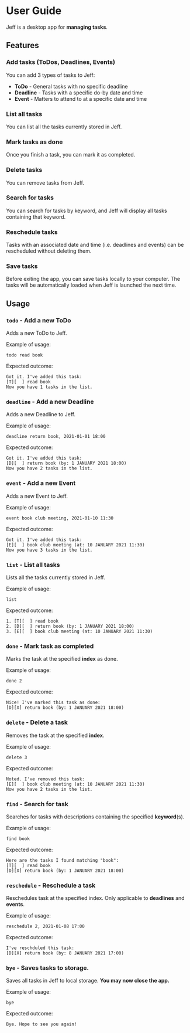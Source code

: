 # User Guide

Jeff is a desktop app for **managing tasks**.
## Features 

### Add tasks (ToDos, Deadlines, Events)
You can add 3 types of tasks to Jeff:
* **ToDo** - General tasks with no specific deadline
* **Deadline** - Tasks with a specific do-by date and time
* **Event** - Matters to attend to at a specific date and time

### List all tasks
You can list all the tasks currently stored in Jeff.

### Mark tasks as done
Once you finish a task, you can mark it as completed.

### Delete tasks
You can remove tasks from Jeff.

### Search for  tasks
You can search for tasks by keyword, and Jeff will display all tasks containing that keyword.

### Reschedule tasks
Tasks with an associated date and time (i.e. deadlines and events) can be rescheduled without deleting them.

### Save tasks
Before exiting the app, you can save tasks locally to your computer. The tasks will be automatically loaded when Jeff is launched the next time.


## Usage

### `todo` - Add a new ToDo

Adds a new ToDo to Jeff.

Example of usage:

`todo read book`

Expected outcome:

`Got it. I've added this task:`\
`[T][  ] read book`\
`Now you have 1 tasks in the list.`

### `deadline` - Add a new Deadline

Adds a new Deadline to Jeff.

Example of usage:

`deadline return book, 2021-01-01 18:00`

Expected outcome:

`Got it. I've added this task:`\
`[D][  ] return book (by: 1 JANUARY 2021 18:00)`\
`Now you have 2 tasks in the list.`

### `event` - Add a new Event

Adds a new Event to Jeff.

Example of usage:

`event book club meeting, 2021-01-10 11:30`

Expected outcome:

`Got it. I've added this task:`\
`[E][  ] book club meeting (at: 10 JANUARY 2021 11:30)`\
`Now you have 3 tasks in the list.`

### `list` - List all tasks

Lists all the tasks currently stored in Jeff.

Example of usage:

`list`

Expected outcome:

`1. [T][  ] read book`\
`2. [D][  ] return book (by: 1 JANUARY 2021 18:00)`\
`3. [E][  ] book club meeting (at: 10 JANUARY 2021 11:30)`

### `done` - Mark task as completed

Marks the task at the specified **index** as done. 

Example of usage:

`done 2`

Expected outcome:

`Nice! I've marked this task as done:`\
`[D][X] return book (by: 1 JANUARY 2021 18:00)`

### `delete` - Delete a task

Removes the task at the specified **index**.

Example of usage:

`delete 3`

Expected outcome:

`Noted. I've removed this task:`\
`[E][  ] book club meeting (at: 10 JANUARY 2021 11:30)`\
`Now you have 2 tasks in the list.`

### `find` - Search for task

Searches for tasks with descriptions containing the specified **keyword**(s).

Example of usage:

`find book`

Expected outcome:

`Here are the tasks I found matching "book":`\
`[T][  ] read book`\
`[D][X] return book (by: 1 JANUARY 2021 18:00)`

### `reschedule` - Reschedule a task

Reschedules task at the specified index. Only applicable to **deadlines** and **events**.

Example of usage:

`reschedule 2, 2021-01-08 17:00`

Expected outcome:

`I've reschduled this task:`\
`[D][X] return book (by: 8 JANUARY 2021 17:00)`

### `bye` - Saves tasks to storage.

Saves all tasks in Jeff to local storage. **You may now close the app.**

Example of usage:

`bye`

Expected outcome:

`Bye. Hope to see you again!`